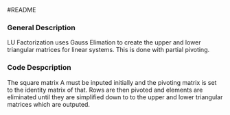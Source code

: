 #README 
### General Description 
LU Factorization uses Gauss Elimation to create the upper and lower triangular matrices for linear systems. This is done with partial pivoting. 
### Code Despcription 
The square matrix A must be inputed initially and the pivoting matrix is set to the identity matrix of that. Rows are then pivoted and elements are eliminated until they are simplified down to to the upper and lower triangular matrices which are outputed. 
